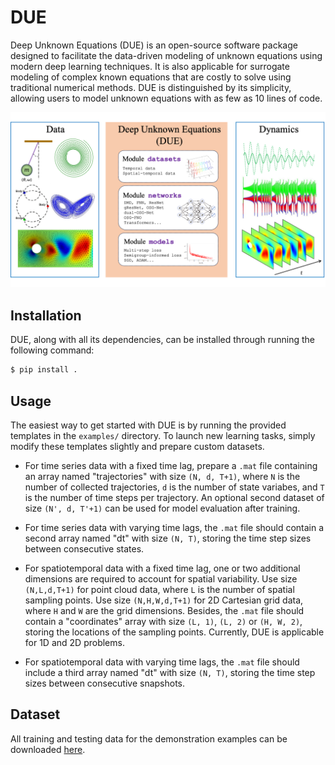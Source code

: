 # DUE

Deep Unknown Equations (DUE) is an open-source software package designed to facilitate the data-driven modeling of unknown equations using modern deep learning techniques. It is also applicable for surrogate modeling of complex known equations that are costly to solve using traditional numerical methods. DUE is distinguished by its simplicity, allowing users to model unknown equations with as few as 10 lines of code.

<p align="center">
  <img width="1500" alt="" src="due.png">
</p>
<!-- DUE is developped based on the following works
- Modeling unknown ordinary differential equations (ODE) by residual neural networks (ResNet) [[J. Comput. Phys.](https://doi.org/10.1016/j.jcp.2019.06.042)]
- Approximating unknown ODEs and differential-algebraic equations (DAE) by polynomials [[J. Comput. Phys.](https://doi.org/10.1016/j.jcp.2019.01.030)]
- Modeling unknown partial differential equations (PDE) in modal space [[J. Comput. Phys.](https://doi.org/10.1016/j.jcp.2020.109307)]
- Reconstructing unknown Hamiltonian systems from data by structure-preserving method [[SIAM J. Sci. Comput.](https://doi.org/10.1137/19M1264011)]
- Learning reduced systems via deep neural networks (DNN) with memory [[J. Mach. Learn. Model. Comput.](https://doi.org/10.48550/arXiv.2003.09451)]
- Modeling ODEs and DAEs by generalized residual neural networks (gResNet) [[J. Comput. Phys.](https://doi.org/10.1016/j.jcp.2021.110362)]
- Modeling unknown PDEs and integro-differential equations (IDE) in nodal space [[J. Comput. Phys.](https://doi.org/10.1016/j.jcp.2021.110782)]
- Learning operators in semigroup via deep learning [[J. Comput. Phys.](https://doi.org/10.1016/j.jcp.2023.112498)]
- Modeling unknown stochastic differential equations (SDE) via flow map operator [[J. Comput. Phys.](https://doi.org/10.1016/j.jcp.2024.112984)]
- Learning operators in PDEs by Position-induced Transformers [[ICML 2024](https://doi.org/10.48550/arXiv.2405.09285)] -->

## Installation

DUE, along with all its dependencies, can be installed through running the following command:

``` sh
$ pip install .
```

## Usage

The easiest way to get started with DUE is by running the provided templates in the ```examples/``` directory. To launch new learning tasks, simply modify these templates slightly and prepare custom datasets.

- For time series data with a fixed time lag, prepare a ```.mat``` file containing an array named "trajectories" with size ```(N, d, T+1)```, where ```N``` is the number of collected trajectories, ```d``` is the number of state variabes, and ```T``` is the number of time steps per trajectory. An optional second dataset of size ```(N', d, T'+1)``` can be used for model evaluation after training.

- For time series data with varying time lags, the ```.mat``` file should contain a second array named "dt" with size ```(N, T)```, storing the time step sizes between consecutive states.

- For spatiotemporal data with a fixed time lag, one or two additional dimensions are required to account for spatial variability. Use size ```(N,L,d,T+1)``` for point cloud data, where ```L``` is the number of spatial sampling points. Use size ```(N,H,W,d,T+1)``` for 2D Cartesian grid data, where ```H``` and ```W``` are the grid dimensions. Besides, the ```.mat``` file should contain a "coordinates" array with size ```(L, 1)```, ```(L, 2)``` or ```(H, W, 2)```, storing the locations of the sampling points. Currently, DUE is applicable for 1D and 2D problems.

- For spatiotemporal data with varying time lags, the ```.mat``` file should include a third array named "dt" with size ```(N, T)```, storing the time step sizes between consecutive snapshots.

## Dataset

All training and testing data for the demonstration examples can be downloaded <a href="https://drive.google.com/drive/folders/1efL-RR_H43Pe6P5BLtcEPFgz7ZmXnl5a?usp=sharing">here</a>.